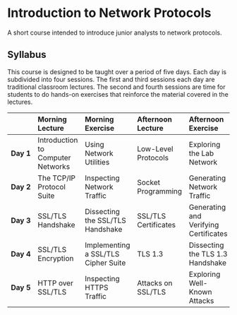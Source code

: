 # Introduction to Network Protocols

A short course intended to introduce junior analysts to network protocols.

## Syllabus

This course is designed to be taught over a period of five days.  Each day is subdivided into four sessions. The first and third sessions each day are traditional classroom lectures. The second and fourth sessions are time for students to do hands-on exercises that reinforce the material covered in the lectures.

| | Morning Lecture | Morning Exercise | Afternoon Lecture | Afternoon Exercise |
| :-- | :-- | :-- | :-- | :-- |
| **Day&nbsp;1** | Introduction to Computer Networks | Using Network Utilities | Low-Level Protocols | Exploring the Lab Network |
| **Day&nbsp;2** | The TCP/IP Protocol Suite | Inspecting Network Traffic | Socket Programming | Generating Network Traffic |
| **Day&nbsp;3** | SSL/TLS Handshake | Dissecting the SSL/TLS Handshake | SSL/TLS Certificates | Generating and Verifying Certificates |
| **Day&nbsp;4** | SSL/TLS Encryption | Implementing a SSL/TLS Cipher Suite | TLS 1.3 | Dissecting the TLS 1.3 Handshake | 
| **Day&nbsp;5** | HTTP over SSL/TLS | Inspecting HTTPS Traffic | Attacks on SSL/TLS | Exploring Well-Known Attacks |
